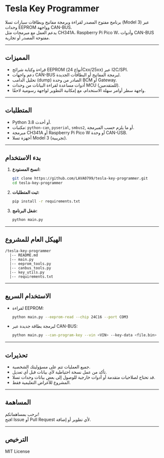# Tesla Key Programmer

برنامج مفتوح المصدر لقراءة وبرمجة مفاتيح وبطاقات سيارات تسلا (Model 3) عبر وحدات EEPROM وواجهة CAN-BUS.  
يدعم العمل مع مبرمجات مثل CH341A، Raspberry Pi Pico W، وأدوات CAN-BUS مفتوحة المصدر أو تجارية.

---

## المميزات

- قراءة وكتابة شرائح EEPROM (أنواع 24Cxx/25xx) عبر I2C/SPI.
- دعم واجهات CAN-BUS لبرمجة المفاتيح أو البطاقات الجديدة.
- تحليل الدامب (dump) الصادر من وحدة BCM أو Gateway.
- أدوات مساعدة لقراءة البيانات من وحدات MCU (للمتقدمين).
- واجهة سطر أوامر سهلة الاستخدام، مع إمكانية التطوير لواجهة رسومية لاحقًا.

---

## المتطلبات

- Python 3.8 أو أحدث.
- مكتبات: `python-can`, `pyserial`, `smbus2`, أو ما يلزم حسب المبرمجة.
- مبرمجة CH341A أو Raspberry Pi Pico W أو وحدة CAN-USB.
- أجهزة تسلا Model 3 (تجريبية).

---

## بدء الاستخدام

1. **انسخ المستودع:**
   ```bash
   git clone https://github.com/LAVA0799/tesla-key-programmer.git
   cd tesla-key-programmer
   ```

2. **ثبت المتطلبات:**
   ```bash
   pip install -r requirements.txt
   ```

3. **شغل البرنامج:**
   ```bash
   python main.py
   ```

---

## الهيكل العام للمشروع

```plaintext
/tesla-key-programmer
  |-- README.md
  |-- main.py
  |-- eeprom_tools.py
  |-- canbus_tools.py
  |-- key_utils.py
  |-- requirements.txt
```

---

## الاستخدام السريع

- لقراءة EEPROM:
  ```bash
  python main.py --eeprom-read --chip 24C16 --port COM3
  ```

- لبرمجة بطاقة جديدة عبر CAN-BUS:
  ```bash
  python main.py --can-program-key --vin <VIN> --key-data <file.bin>
  ```

---

## تحذيرات

- جميع العمليات تتم على مسؤوليتك الشخصية.
- تأكد من عمل نسخة احتياطية لأي بيانات قبل أي تعديل.
- قد تحتاج لصلاحيات متقدمة أو أدوات خارجية للوصول إلى بعض بيانات وحدات تسلا.
- المشروع للأغراض التعليمية فقط.

---

## المساهمة

نرحب بمساهماتكم!  
افتح Issue أو Pull Request لأي تطوير أو إضافة.

---

## الترخيص

MIT License
